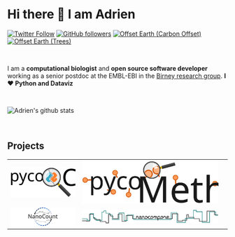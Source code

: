 # Hi there 👋 I am Adrien

[![Twitter Follow](https://img.shields.io/twitter/follow/AdrienLeger2?label=Twitter&style=social)](https://twitter.com/AdrienLeger2)
[![GitHub followers](https://img.shields.io/github/followers/a-slide?label=Github&style=social)](https://github.com/a-slide)
[![Offset Earth (Carbon Offset)](https://img.shields.io/offset-earth/carbon/thebruneauleger?style=social)](https://ecologi.com/thebruneauleger)
[![Offset Earth (Trees)](https://img.shields.io/offset-earth/trees/thebruneauleger?style=social)](https://ecologi.com/thebruneauleger)

<br>

I am a **computational biologist** and **open source software developer** working as a senior postdoc at the EMBL-EBI in the [Birney research group](https://www.ebi.ac.uk/research/birney). **I ❤️ Python and Dataviz**

<br>

![Adrien's github stats](https://github-readme-stats.vercel.app/api?username=a-slide&show_icons=true)

<br>

## Projects

<table width="80%" border="0" cellspacing="20" cellpadding="20">
<tbody>
<tr>
<td align="center" width="33%">
<a href = "https://a-slide.github.io/pycoQC/"><img src="https://raw.githubusercontent.com/a-slide/a-slide/master/Pictures/pycoQC.svg" alt="pycoQC"></a>
</td>
<td align="center" width="33%">
<a href = "https://a-slide.github.io/pycoMeth/"><img src="https://raw.githubusercontent.com/a-slide/a-slide/master/Pictures/pycoMeth.svg" alt="pycoMeth"></a>
</td>
<td align="center" width="33%">
<a href = "https://github.com/a-slide/NanoSnake"><img src="https://raw.githubusercontent.com/a-slide/a-slide/master/Pictures/NanoSnake.svg" alt="NanoSnake"></a>
</td>
</tr>
<tr>
<td align="center" width="33%">
<a href = "https://github.com/a-slide/NanoCount"><img src="https://raw.githubusercontent.com/a-slide/a-slide/master/Pictures/NanoCount.svg" alt="NanoCount"></a>
</td>
<td align="center" width="66%">
<a href = "https://nanocompore.rna.rocks/"><img src="https://raw.githubusercontent.com/a-slide/a-slide/master/Pictures/Nanocompore.svg" alt="Nanocompore"></a>
</td>
</tr>
</tbody>
</table>